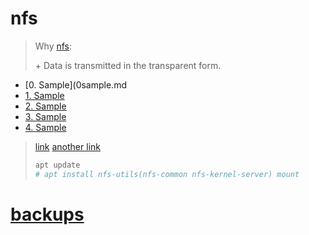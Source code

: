 # nfs

> Why [nfs](https://sungup.github.io/2020/01/15/How-to-Setup-the-NFS-on-Ubuntu.html):
>
> \+ Data is transmitted in the transparent form.

- [0. Sample](0sample.md
- [1. Sample](1sample.md) 
- [2. Sample](2sample.md)
- [3. Sample](3sample.md)
- [4. Sample](4sample.md)

> [link](https://nfs.sourceforge.net/nfs-howto/ar01s02.html)
> [another link](https://packages.ubuntu.com/ru/bionic/nfs-kernel-server)
>
> ```sh
> apt update
> # apt install nfs-utils(nfs-common nfs-kernel-server) mount
> ```

# [backups](https://ubuntu.com/server/docs/backups-introduction)
